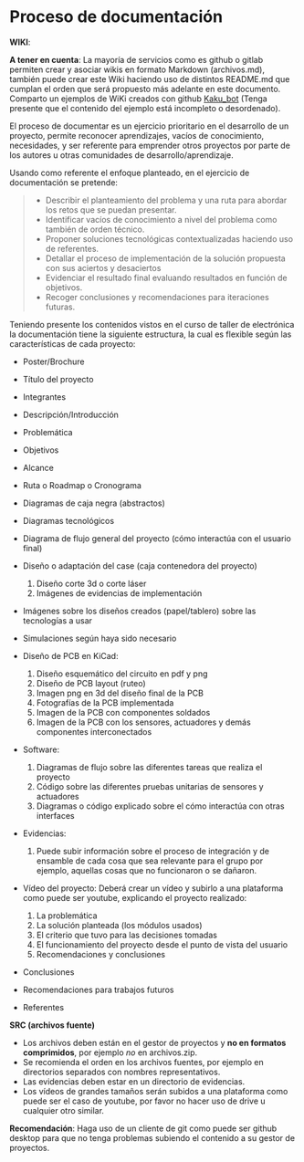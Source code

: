 # Proceso de documentación

**WIKI**:

**A tener en cuenta**: La mayoría de servicios como es github o gitlab permiten crear y asociar
wikis en formato Markdown (archivos.md), también puede crear este Wiki haciendo uso de distintos
README.md que cumplan el orden que será propuesto más adelante en este documento. Comparto un ejemplos
de WiKi creados con github [Kaku_bot](https://github.com/DonJoseGo/Kaku_Bot/wiki) (Tenga presente que
el contenido del ejemplo está incompleto o desordenado).

El proceso de documentar es un ejercicio prioritario en el desarrollo de un proyecto,
permite reconocer aprendizajes, vacíos de conocimiento, necesidades, y ser
referente para emprender otros proyectos por parte de los autores u otras comunidades de desarrollo/aprendizaje.

Usando como referente el enfoque planteado, en el ejercicio de documentación
se pretende:

> * Describir el planteamiento del problema y una ruta para abordar los retos que se puedan presentar.
> * Identificar vacíos de conocimiento a nivel del problema como también de orden técnico.
> * Proponer soluciones tecnológicas contextualizadas haciendo uso de referentes.
> * Detallar el proceso de implementación de la solución propuesta con sus aciertos y desaciertos 
> * Evidenciar el resultado final evaluando resultados en función de objetivos.
> * Recoger conclusiones y recomendaciones para iteraciones futuras.

Teniendo presente los contenidos vistos en el curso de taller de electrónica la documentación
tiene la siguiente estructura, la cual es flexible según las características de cada proyecto:

* Poster/Brochure
* Título del proyecto
* Integrantes
* Descripción/Introducción
* Problemática
* Objetivos
* Alcance
* Ruta o Roadmap o Cronograma
* Diagramas de caja negra (abstractos)
* Diagramas tecnológicos
* Diagrama de flujo general del proyecto (cómo interactúa con el usuario final)

* Diseño o adaptación del case (caja contenedora del proyecto)
  1. Diseño corte 3d o corte láser
  2. Imágenes de evidencias de implementación

* Imágenes sobre los diseños creados (papel/tablero) sobre las tecnologías a usar
* Simulaciones según haya sido necesario
* Diseño de PCB en KiCad:
  1. Diseño esquemático del circuito en pdf y png 
  2. Diseño de PCB layout (ruteo)
  3. Imagen png en 3d del diseño final de la PCB
  4. Fotografías de la PCB implementada
  5. Imagen de la PCB con componentes soldados
  6. Imagen de la PCB con los sensores, actuadores y demás componentes interconectados

* Software:
  1. Diagramas de flujo sobre las diferentes tareas que realiza el proyecto
  2. Código sobre las diferentes pruebas unitarias de sensores y actuadores
  3. Diagramas o código explicado sobre el cómo interactúa con otras interfaces

* Evidencias:
  1. Puede subir información sobre el proceso de integración y de ensamble de cada cosa que sea relevante para el grupo
  por ejemplo, aquellas cosas que no funcionaron o se dañaron.
* Vídeo del proyecto:
  Deberá crear un vídeo y subirlo a una plataforma como puede ser youtube, explicando el proyecto realizado:
  1. La problemática
  2. La solución planteada (los módulos usados)
  3. El criterio que tuvo para las decisiones tomadas
  4. El funcionamiento del proyecto desde el punto de vista del usuario
  5. Recomendaciones y conclusiones
* Conclusiones
* Recomendaciones para trabajos futuros
* Referentes

**SRC (archivos fuente)**

* Los archivos deben están en el gestor de proyectos y **no en formatos comprimidos**, por ejemplo *no* en archivos.zip.
* Se recomienda el orden en los archivos fuentes, por ejemplo en directorios separados con nombres representativos.
* Las evidencias deben estar en un directorio de evidencias.
* Los vídeos de grandes tamaños serán subidos a una plataforma como puede ser el caso de youtube, por favor no hacer
uso de drive u cualquier otro similar.

**Recomendación**: Haga uso de un cliente de git como puede ser github desktop para que no tenga problemas subiendo el contenido a su
gestor de proyectos.

